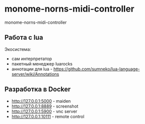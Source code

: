 # monome-norns-midi-controller
monome-norns-midi-controller


## Работа с lua

Экосистема:
* сам интерпретатор
* пакетный менеджер luarocks
* аннотации для lua - https://github.com/sumneko/lua-language-server/wiki/Annotations

## Разработка в Docker
* http://127.0.0.1:5000 - maiden
* http://127.0.0.1:8889 - screenshot
* http://127.0.0.1:5900 - vnc server
* http://127.0.0.1:10111 - remote control

